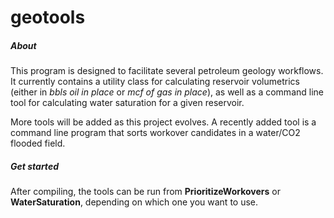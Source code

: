 # geotools
##### About
This program is designed to facilitate several petroleum geology workflows. It currently contains a utility class for calculating
reservoir volumetrics (either in _bbls oil in place_ or _mcf of gas in place_), as well as a command line tool for calculating water saturation for a 
given reservoir. 

More tools will be added as this project evolves. A recently added tool is a command line program that sorts workover candidates in a water/CO2 flooded field.

##### Get started
After compiling, the tools can be run from **PrioritizeWorkovers** or **WaterSaturation**, depending on which one you want to use.
